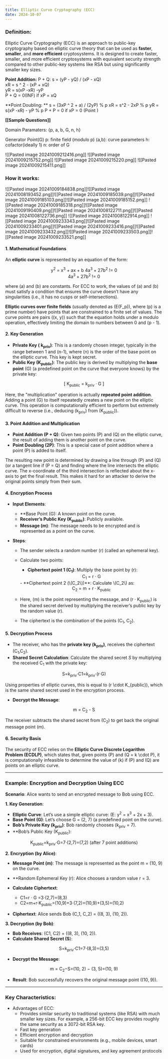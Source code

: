 ```yaml
---
title: Elliptic Curve Cryptography (ECC)
date: 2024-10-07
---
```

### Definition:
Elliptic Curve Cryptography (ECC) is an approach to public-key cryptography based on elliptic curve theory that can be used as **faster**, **smaller**, and **more efficient** cryptosystems.  It is designed to create faster, smaller, and more efficient cryptosystems with equivalent security strength compared to other public-key systems like RSA but using significantly smaller key sizes.

**Point Addition:**
P + Q:
s = (yP - yQ) / (xP - xQ)  
xR = s ^ 2 - (xP + xQ)  
yR = s(xP -xR) -yP  
P + Q = 0(INF) if xP = xQ  

**Point Doubling:  **
s = (3xP ^ 2 + a) / (2yP)  % p
xR = s^2 - 2xP   % p
yR = s(xP -xR) - yP  % p
P + P = 0 if xP = 0 (Point )  

**[[Sample Questions]]**  

Domain Paramaters:
{p, a, b, G, n, h}

Generator Point(G)
p: finite field (modulo p)
(a,b): curve parameters
h: cofactor(ideally 1)
n: order of G

![[Pasted image 20241009212416.png]]
![[Pasted image 20241009215752.png]]
![[Pasted image 20241009215220.png]]
![[Pasted image 20241009215411.png]]

### How it works:
![[Pasted image 20241009184838.png]]![[Pasted image 20241008193452.png]]![[Pasted image 20241009185039.png]]![[Pasted image 20241009185103.png]]![[Pasted image 20241009185152.png]]
![[Pasted image 20241009185318.png]]![[Pasted image 20241009190409.png]]![[Pasted image 20241008122711.png]]![[Pasted image 20241008122736.png]]
![[Pasted image 20241008122914.png]]
![[Pasted image 20241009233343.png]]![[Pasted image 20241009233401.png]]![[Pasted image 20241009233416.png]]![[Pasted image 20241009233432.png]]![[Pasted image 20241009233503.png]]![[Pasted image 20241009233521.png]]
#### 1. Mathematical Foundations

An **elliptic curve** is represented by an equation of the form:

<center>
y<sup>2</sup> = x<sup>3</sup> + ax + b
4a<sup>3 </sup> + 27b<sup>2</sup> != 0
</center>
<center>
4a<sup>3 </sup> + 27b<sup>2</sup> != 0
</center>

where \(a\) and \(b\) are constants. For ECC to work, the values of \(a\) and \(b\) must satisfy a condition that ensures the curve doesn’t have any singularities (i.e., it has no cusps or self-intersections).

**Elliptic curves over finite fields** (usually denoted as \(E(F_p)\), where \(p\) is a prime number) have points that are constrained to a finite set of values. The curve points are pairs \((x, y)\) such that the equation holds under a modulo operation, effectively limiting the domain to numbers between 0 and \(p - 1\).

#### 2. Key Generation

- **Private Key ( k<sub>priv</sub>)**: This is a randomly chosen integer, typically in the range between 1 and \(n-1\), where \(n\) is the order of the base point on the elliptic curve. This key is kept secret.
- **Public Key (K<sub>public</sub>)**: The public key is derived by multiplying the **base point** \(G\) (a predefined point on the curve that everyone knows) by the private key:

<center>  [  K<sub>public</sub> = k<sub>priv</sub> · G  ] </center>

  Here, the "multiplication" operation is actually **repeated point addition**. Adding a point \(G\) to itself repeatedly creates a new point on the elliptic curve. This operation is computationally efficient to perform but extremely difficult to reverse (i.e., deducing \(k<sub>priv</sub>\) from \(K<sub>public</sub>)).

#### 3. Point Addition and Multiplication

- **Point Addition (P + Q)**: Given two points \(P\) and \(Q\) on the elliptic curve, the result of adding them is another point on the curve.
- **Point Doubling (2P)**: This is a special case of point addition where a point \(P\) is added to itself.

The resulting new point is determined by drawing a line through \(P\) and \(Q\) (or a tangent line if (P = Q) and finding where the line intersects the elliptic curve. The x-coordinate of the third intersection is reflected about the x-axis to get the final result. This makes it hard for an attacker to derive the original points simply from their sum.
#### 4. Encryption Process

- **Input Elements**:
  - **Base Point (G\): A known point on the curve.
  - **Receiver’s Public Key (K<sub>public</sub>)**: Publicly available.
  - **Message (m)**: The message needs to be encrypted and is represented as a point on the curve.

- **Steps**:
  - The sender selects a random number \(r\) (called an ephemeral key).
  - Calculate two points:
    - **Ciphertext point 1 (C<sub>1</sub>)**: Multiply the base point by \(r\):
	<center>
      C<sub>1</sub> = r  · G
    </center>
    - **Ciphertext point 2 (\(C_2\))**: Calculate \(C_2\) as:

	<center>
      C<sub>2</sub> = m + r · K<sub>public</sub>
    </center>

  - Here, \(m\) is the point representing the message, and (r · K<sub>public</sub>) is the shared secret derived by multiplying the receiver’s public key by the random value \(r\).
  - The ciphertext is the combination of the points (C<sub>1</sub>, C<sub>2</sub>).
#### 5. Decryption Process

- The receiver, who has the **private key (k<sub>priv</sub>)**, receives the ciphertext (C<sub>1</sub>,C<sub>2</sub>).
- **Shared Secret Calculation**: Calculate the shared secret *S* by multiplying the received C<sub>1</sub>​ with the private key:

<center>
S=k<sub>priv</sub>⋅C1​=k<sub>priv</sub>⋅(r⋅G)
</center>

  Using properties of elliptic curves, this is equal to \(r \cdot K_{public}\), which is the same shared secret used in the encryption process.

- **Decrypt the Message**:
<center>
  m = C<sub>2</sub> - S
</center>

  The receiver subtracts the shared secret from \(C<sub>2</sub>\) to get back the original message point \(m\).
#### 6. Security Basis

The security of ECC relies on the **Elliptic Curve Discrete Logarithm Problem (ECDLP)**, which states that, given points \(P\) and \(Q = k \cdot P\), it is computationally infeasible to determine the value of \(k\) if \(P\) and \(Q\) are points on an elliptic curve.

---

### Example: Encryption and Decryption Using ECC

**Scenario**: Alice wants to send an encrypted message to Bob using ECC.

**1. Key Generation**:
- **Elliptic Curve**: Let’s use a simple elliptic curve: \(E: y<sup>2</sup> = x<sup>3</sup> + 2x + 3).
- **Base Point (G)**: Let’s choose G = (2, 7) (a predefined point on the curve).
- **Bob’s Private Key (k<sub>priv</sub>)**: Bob randomly chooses (k<sub>priv</sub> = 7\).
- **Bob’s Public Key (K<sub>public</sub>):

<center>
  K<sub>public</sub>=k<sub>priv</sub>⋅G=7⋅(2,7)=(7,2) (after 7 point additions)
</center>

**2. Encryption (by Alice)**:
- **Message Point (m)**: The message is represented as the point m = (10, 9) on the curve.
- **Random Ephemeral Key (r): Alice chooses a random value r = 3.
- **Calculate Ciphertext**:
  - C1​=r ⋅ G =3⋅(2,7)=(8,3)
  - C2​=m+r⋅K<sub>public</sub>=(10,9)+3⋅(7,2)=(10,9)+(3,5)=(10,2)

- **Ciphertext**: Alice sends Bob (C_1, C_2) = ((8, 3), (10, 2)).

**3. Decryption (by Bob)**:
- **Bob Receives**: (C1, C2) = ((8, 3), (10, 2)).
- **Calculate Shared Secret (S**):

<center>
	S=k<sub>priv</sub>⋅C1​=7⋅(8,3)=(3,5)
</center>

- **Decrypt the Message**:
<center>
m = C<sub>2</sub>​−S=(10, 2) − (3, 5)=(10, 9)
</center>

- **Result**: Bob successfully recovers the original message point \((10, 9)\).

---
### Key Characteristics:
* Advantages of ECC:
	- Provides similar security to traditional systems (like RSA) with much smaller key sizes. For example, a 256-bit ECC key provides roughly the same security as a 3072-bit RSA key.
	- Fast key generation
	- Efficient encryption and decryption
	- Suitable for constrained environments (e.g., mobile devices, smart cards)
	- Used for encryption, digital signatures, and key agreement protocols
